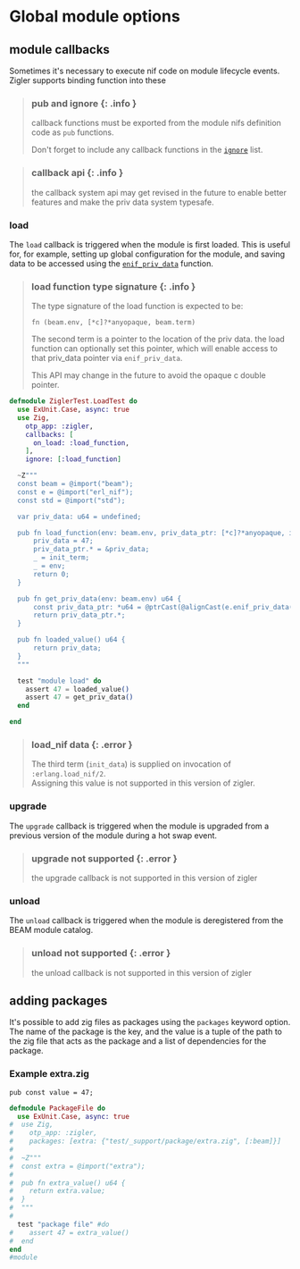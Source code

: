 # Global module options

## module callbacks

Sometimes it's necessary to execute nif code on module lifecycle events.  Zigler
supports binding function into these 

> ### pub and ignore {: .info }
> callback functions must be exported from the module nifs definition code as
> `pub` functions.
>
> Don't forget to include any callback functions in the [`ignore`](4-nif_options.html#ignore)
> list.

> ### callback api {: .info }
> the callback system api may get revised in the future to enable better features
> and make the priv data system typesafe.

### load

The `load` callback is triggered when the module is first loaded.  This
is useful for, for example, setting up global configuration for the
module, and saving data to be accessed using the [`enif_priv_data`](https://www.erlang.org/doc/man/erl_nif.html#enif_priv_data) function.

> ### load function type signature {: .info }
>
> The type signature of the load function is expected to be:
> 
> `fn (beam.env, [*c]?*anyopaque, beam.term)`
>
> The second term is a pointer to the location of the priv data.  the load 
> function can optionally set this pointer, which will enable access to
> that priv_data pointer via `enif_priv_data`.
>
> This API may change in the future to avoid the opaque c double pointer.

```elixir
defmodule ZiglerTest.LoadTest do
  use ExUnit.Case, async: true
  use Zig, 
    otp_app: :zigler, 
    callbacks: [
      on_load: :load_function,
    ],
    ignore: [:load_function]

  ~Z"""
  const beam = @import("beam");
  const e = @import("erl_nif");
  const std = @import("std");

  var priv_data: u64 = undefined; 

  pub fn load_function(env: beam.env, priv_data_ptr: [*c]?*anyopaque, init_term: beam.term) c_int {
      priv_data = 47;
      priv_data_ptr.* = &priv_data;
      _ = init_term;
      _ = env;
      return 0;
  }

  pub fn get_priv_data(env: beam.env) u64 {
      const priv_data_ptr: *u64 = @ptrCast(@alignCast(e.enif_priv_data(env)));
      return priv_data_ptr.*;
  }

  pub fn loaded_value() u64 {
      return priv_data;
  }
  """

  test "module load" do
    assert 47 = loaded_value()
    assert 47 = get_priv_data()
  end

end
```

> ### load_nif data {: .error }
>
> The third term (`init_data`) is supplied on invocation of `:erlang.load_nif/2`.  
> Assigning this value is not supported in this version of zigler.

### upgrade

The `upgrade` callback is triggered when the module is upgraded from a
previous version of the module during a hot swap event.

> ### upgrade not supported {: .error }
>
> the upgrade callback is not supported in this version of zigler

### unload

The `unload` callback is triggered when the module is deregistered from
the BEAM module catalog.

> ### unload not supported {: .error }
>
> the unload callback is not supported in this version of zigler

## adding packages

It's possible to add zig files as packages using the `packages` 
keyword option.  The name of the package is the key, and the value 
is a tuple of the path to the zig file that acts as the package and
a list of dependencies for the package.  

### Example extra.zig

```zig
pub const value = 47;
```

```elixir
defmodule PackageFile do
  use ExUnit.Case, async: true
#  use Zig, 
#    otp_app: :zigler,
#    packages: [extra: {"test/_support/package/extra.zig", [:beam]}]
#
#  ~Z"""
#  const extra = @import("extra");
#
#  pub fn extra_value() u64 {
#    return extra.value;
#  }
#  """
#
  test "package file" #do
#    assert 47 = extra_value()
#  end
end
#module
```